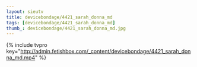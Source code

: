 ```yaml
--- 
layout: sieutv
title: devicebondage/4421_sarah_donna_md
tags: [devicebondage/4421_sarah_donna_md]
thumb_: devicebondage/4421_sarah_donna_md.jpg
---
```

{% include tvpro key="http://admin.fetishbox.com/_content/devicebondage/4421_sarah_donna_md.mp4" %} 
